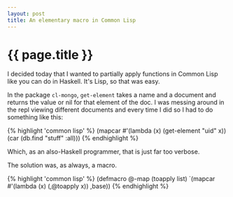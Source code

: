 ```yaml
---
layout: post
title: An elementary macro in Common Lisp
---
```


{{ page.title }}
====

I decided today that I wanted to partially apply functions in Common Lisp like you can do in Haskell.  It's Lisp, so that was easy.

In the package `cl-mongo`, `get-element` takes a name and a document and returns the value or nil for that element of the doc.  I was messing around in the repl viewing different documents and every time I did so I had to do something like this:

{% highlight 'common lisp' %}
(mapcar #'(lambda (x) (get-element "uid" x)) (car (db.find "stuff" :all)))
{% endhighlight %}

Which, as an also-Haskell programmer, that is just far too verbose.

The solution was, as always, a macro.

{% highlight 'common lisp' %}
(defmacro @-map (toapply list)
  `(mapcar #'(lambda (x)
              (,@toapply x)) ,base))
{% endhighlight %}

